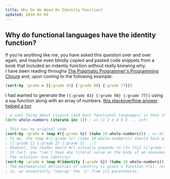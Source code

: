 ```yaml
---
title: Why Do We Need An Identity Function?
updated: 2016-02-04
---
```


## Why do functional languages have the identity function?
If you're anything like me, you have asked this question over and over again, and maybe even blindly copied and pasted code snippets from a book that included an indentiy function without really knowing why.  
I have been reading througha [The Pragmatic Programmer's Programming Clojure](https://pragprog.com/book/shcloj2/programming-clojure) and, upon coming to the following example:

```clj
(sort-by :grade > [{:grade 83} {:grade 90} {:grade 77}])
```

I had wanted to generate the `[{:grade 83} {:grade 90} {:grade 77}]` using a `map` function along with an array of numbers.
[this stackoverflow answer helped a ton](http://stackoverflow.com/questions/2020570/common-programming-mistakes-for-clojure-developers-to-avoid)

```clj
; a cool thing about clojure (and most functional languages) is that they grok the concept of infinite lists pretty well.
(defn whole-numbers (iterate inc 1)) ; => (1 2 3 4 5 6 ... inf)

; This was my original code
(sort-by :grade > (map #({:grade %}) (take 10 whole-numbers))) ; => ArityException Wrong number of args (0) passed to: PersistentArrayMap
; To me, the (map #({:grade %}) (take 10 whole-numbers)) should have given:
; [{:grade 1} {:grade 2} {:grade 3} ...]
; However, the reader macro #() actually expands to (fn [%1] ({:grade %1})), which wraps the map literal in parenthesis.
; In fact, you "can't have any literal value as the body of an anonymous function", because it will get wrapped up in parenthesis.
; The solution: Use identity!  
(sort-by :grade > (map #(identity {:grade %}) (take 10 whole-numbers))) ; => [ {:grade 10} {:grade 9} {:grade 8} ...]
; The mathematical definition of identity is given a function f(x), return x.
; so, we essentially "unwrap" the 'x' from its parenthesis.

```

